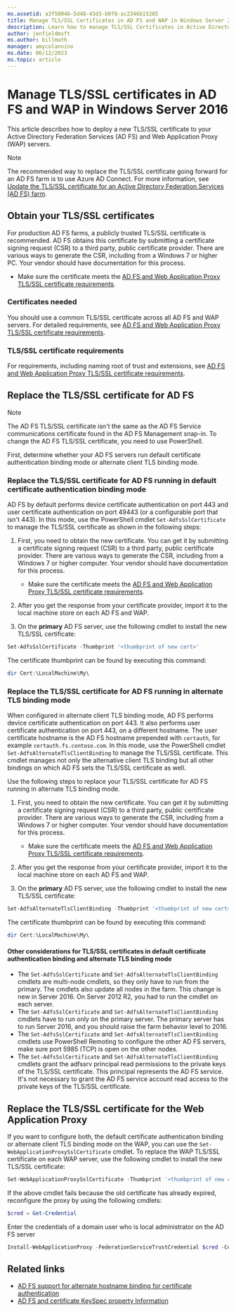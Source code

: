 ```yaml
---
ms.assetid: a3f50046-5d48-43d3-b0f8-ac2346b15285
title: Manage TLS/SSL Certificates in AD FS and WAP in Windows Server 2016
description: Learn how to manage TLS/SSL Certificates in Active Directory Federation Services (AD FS) and WAP in Windows Server 2016.
author: jenfieldmsft
ms.author: billmath
manager: amycolannino
ms.date: 06/12/2023
ms.topic: article
---
```


# Manage TLS/SSL certificates in AD FS and WAP in Windows Server 2016

This article describes how to deploy a new TLS/SSL certificate to your Active Directory Federation Services (AD FS) and Web Application Proxy (WAP) servers.

> [!NOTE]
> The recommended way to replace the TLS/SSL certificate going forward for an AD FS farm is to use Azure AD Connect. For more information, see [Update the TLS/SSL certificate for an Active Directory Federation Services (AD FS) farm](/azure/active-directory/connect/active-directory-aadconnectfed-ssl-update).

## Obtain your TLS/SSL certificates

For production AD FS farms, a publicly trusted TLS/SSL certificate is recommended. AD FS obtains this certificate by submitting a certificate signing request (CSR) to a third party, public certificate provider. There are various ways to generate the CSR, including from a Windows 7 or higher PC. Your vendor should have documentation for this process.

- Make sure the certificate meets the [AD FS and Web Application Proxy TLS/SSL certificate requirements](../overview/ad-fs-requirements.md#BKMK_1).

### Certificates needed

You should use a common TLS/SSL certificate across all AD FS and WAP servers. For detailed requirements, see [AD FS and Web Application Proxy TLS/SSL certificate requirements](../overview/ad-fs-requirements.md#BKMK_1).

### TLS/SSL certificate requirements

For requirements, including naming root of trust and extensions, see [AD FS and Web Application Proxy TLS/SSL certificate requirements](../overview/ad-fs-requirements.md#BKMK_1).

## Replace the TLS/SSL certificate for AD FS

> [!NOTE]
> The AD FS TLS/SSL certificate isn't the same as the AD FS Service communications certificate found in the AD FS Management snap-in. To change the AD FS TLS/SSL certificate, you need to use PowerShell.

First, determine whether your AD FS servers run default certificate authentication binding mode or alternate client TLS binding mode.

### Replace the TLS/SSL certificate for AD FS running in default certificate authentication binding mode

AD FS by default performs device certificate authentication on port 443 and user certificate authentication on port 49443 (or a configurable port that isn't 443).
In this mode, use the PowerShell cmdlet `Set-AdfsSslCertificate` to manage the TLS/SSL certificate as shown in the following steps:

1. First, you need to obtain the new certificate. You can get it by submitting a certificate signing request (CSR) to a third party, public certificate provider. There are various ways to generate the CSR, including from a Windows 7 or higher computer. Your vendor should have documentation for this process.

    - Make sure the certificate meets the [AD FS and Web Application Proxy TLS/SSL certificate requirements](../overview/ad-fs-requirements.md#BKMK_1).

1. After you get the response from your certificate provider, import it to the local machine store on each AD FS and WAP.

1. On the **primary** AD FS server, use the following cmdlet to install the new TLS/SSL certificate:

```powershell
Set-AdfsSslCertificate -Thumbprint '<thumbprint of new cert>'
```

The certificate thumbprint can be found by executing this command:

```powershell
dir Cert:\LocalMachine\My\
```

### Replace the TLS/SSL certificate for AD FS running in alternate TLS binding mode

When configured in alternate client TLS binding mode, AD FS performs device certificate authentication on port 443. It also performs user certificate authentication on port 443, on a different hostname. The user certificate hostname is the AD FS hostname prepended with `certauth`, for example `certauth.fs.contoso.com`.
In this mode, use the PowerShell cmdlet `Set-AdfsAlternateTlsClientBinding` to manage the TLS/SSL certificate. This cmdlet manages not only the alternative client TLS binding but all other bindings on which AD FS sets the TLS/SSL certificate as well.

Use the following steps to replace your TLS/SSL certificate for AD FS running in alternate TLS binding mode.

1. First, you need to obtain the new certificate. You can get it by submitting a certificate signing request (CSR) to a third party, public certificate provider. There are various ways to generate the CSR, including from a Windows 7 or higher computer. Your vendor should have documentation for this process.

    - Make sure the certificate meets the [AD FS and Web Application Proxy TLS/SSL certificate requirements](../overview/ad-fs-requirements.md#BKMK_1).

1. After you get the response from your certificate provider, import it to the local machine store on each AD FS and WAP.

1. On the **primary** AD FS server, use the following cmdlet to install the new TLS/SSL certificate:

```powershell
Set-AdfsAlternateTlsClientBinding -Thumbprint '<thumbprint of new cert>'
```

The certificate thumbprint can be found by executing this command:

```powershell
dir Cert:\LocalMachine\My\
```

#### Other considerations for TLS/SSL certificates in default certificate authentication binding and alternate TLS binding mode

- The `Set-AdfsSslCertificate` and `Set-AdfsAlternateTlsClientBinding` cmdlets are multi-node cmdlets, so they only have to run from the primary. The cmdlets also update all nodes in the farm. This change is new in Server 2016. On Server 2012 R2, you had to run the cmdlet on each server.
- The `Set-AdfsSslCertificate` and `Set-AdfsAlternateTlsClientBinding` cmdlets have to run only on the primary server. The primary server has to run Server 2016, and you should raise the farm behavior level to 2016.
- The `Set-AdfsSslCertificate` and `Set-AdfsAlternateTlsClientBinding` cmdlets use PowerShell Remoting to configure the other AD FS servers, make sure port 5985 (TCP) is open on the other nodes.
- The `Set-AdfsSslCertificate` and `Set-AdfsAlternateTlsClientBinding` cmdlets grant the adfssrv principal read permissions to the private keys of the TLS/SSL certificate. This principal represents the AD FS service. It's not necessary to grant the AD FS service account read access to the private keys of the TLS/SSL certificate.

## Replace the TLS/SSL certificate for the Web Application Proxy

If you want to configure both, the default certificate authentication binding or alternate client TLS binding mode on the WAP, you can use the `Set-WebApplicationProxySslCertificate` cmdlet.
To replace the WAP TLS/SSL certificate on each WAP server, use the following cmdlet to install the new TLS/SSL certificate:

```powershell
Set-WebApplicationProxySslCertificate -Thumbprint '<thumbprint of new cert>'
```

If the above cmdlet fails because the old certificate has already expired, reconfigure the proxy by using the following cmdlets:

```powershell
$cred = Get-Credential
```

Enter the credentials of a domain user who is local administrator on the AD FS server

```powershell
Install-WebApplicationProxy -FederationServiceTrustCredential $cred -CertificateThumbprint '<thumbprint of new cert>' -FederationServiceName 'fs.contoso.com'
```

## Related links

- [AD FS support for alternate hostname binding for certificate authentication](../operations/AD-FS-support-for-alternate-hostname-binding-for-certificate-authentication.md)
- [AD FS and certificate KeySpec property Information](../technical-reference/AD-FS-and-KeySpec-Property.md)
